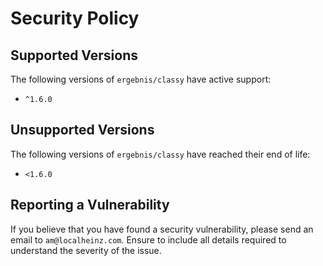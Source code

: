 # Security Policy

## Supported Versions

The following versions of `ergebnis/classy` have active support:

- `^1.6.0`

## Unsupported Versions

The following versions of `ergebnis/classy` have reached their end of life:

- `<1.6.0`

## Reporting a Vulnerability

If you believe that you have found a security vulnerability, please send an email to `am@localheinz.com`. Ensure to include all details required to understand the severity of the issue.
